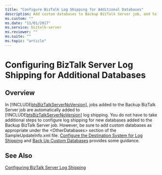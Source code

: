 ```yaml
---
title: "Configure BizTalk Log Shipping for Additional Databases"
description: Add custom databases to Backup BizTalk Server job, and to Log Shipping in BizTalk Server
ms.custom: ""
ms.date: "11/01/2017"
ms.service: biztalk-server
ms.reviewer: ""
ms.suite: ""
ms.topic: "article"
---
```

# Configuring BizTalk Server Log Shipping for Additional Databases

## Overview
In [!INCLUDE[btsBizTalkServerNoVersion](../includes/btsbiztalkservernoversion-md.md)], jobs added to the Backup BizTalk Server job are automatically added to [!INCLUDE[btsBizTalkServerNoVersion](../includes/btsbiztalkservernoversion-md.md)] log shipping. You do not have to take additional steps to configure log shipping for new databases added to the Backup BizTalk Server job. However, be sure to add custom databases as appropriate under the \<OtherDatabases\> section of the SampleUpdateInfo.xml file. [Configure the Destination System for Log Shipping](../core/how-to-configure-the-destination-system-for-log-shipping.md) and [Back Up Custom Databases](../core/how-to-back-up-custom-databases.md) provides some guidance.
  
## See Also  
 [Configuring BizTalk Server Log Shipping](../technical-guides/configuring-biztalk-server-log-shipping.md)